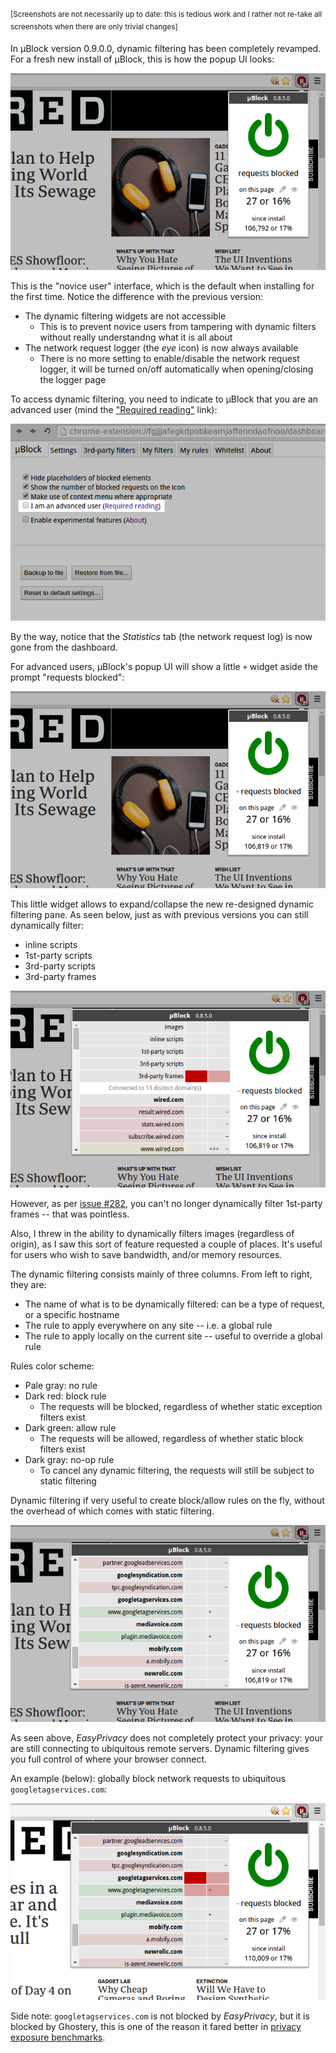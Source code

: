 <sup>[Screenshots are not necessarily up to date: this is tedious work and I rather not re-take all screenshots when there are only trivial changes]</sup>

In µBlock version 0.9.0.0, dynamic filtering has been completely revamped. For a fresh new install of µBlock, this is how the popup UI looks:

![figure 1](https://raw.githubusercontent.com/gorhill/uBlock/fix-433/doc/img/df-tut-01.png)

This is the "novice user" interface, which is the default when installing for the first time. Notice the difference with the previous version:

- The dynamic filtering widgets are not accessible
    - This is to prevent novice users from tampering with dynamic filters without really understandng what it is all about
- The network request logger (the _eye_ icon) is now always available
    - There is no more setting to enable/disable the network request logger, it will be turned on/off automatically when opening/closing the logger page

To access dynamic filtering, you need to indicate to µBlock that you are an advanced user (mind the ["Required reading"](https://github.com/gorhill/uBlock/wiki/Advanced-user-features) link):

![figure 2](https://raw.githubusercontent.com/gorhill/uBlock/fix-433/doc/img/df-tut-02.png)

By the way, notice that the _Statistics_ tab (the network request log) is now gone from the dashboard.

For advanced users, µBlock's popup UI will show a little `+` widget aside the prompt "requests blocked":

![figure 3](https://raw.githubusercontent.com/gorhill/uBlock/fix-433/doc/img/df-tut-03.png)

This little widget allows to expand/collapse the new re-designed dynamic filtering pane. As seen below, just as with previous versions you can still dynamically filter:

- inline scripts
- 1st-party scripts
- 3rd-party scripts
- 3rd-party frames

![figure 4](https://raw.githubusercontent.com/gorhill/uBlock/fix-433/doc/img/df-tut-04.png)

However, as per [issue #282](https://github.com/gorhill/uBlock/issues/282), you can't no longer dynamically filter 1st-party frames -- that was pointless.

Also, I threw in the ability to dynamically filters images (regardless of origin), as I saw this sort of feature requested a couple of places. It's useful for users who wish to save bandwidth, and/or memory resources.

The dynamic filtering consists mainly of three columns. From left to right, they are:

- The name of what is to be dynamically filtered: can be a type of request, or a specific hostname
- The rule to apply everywhere on any site -- i.e. a global rule
- The rule to apply locally on the current site -- useful to override a global rule

Rules color scheme:

- Pale gray: no rule
- Dark red: block rule
    - The requests will be blocked, regardless of whether static exception filters exist
- Dark green: allow rule
    - The requests will be allowed, regardless of whether static block filters exist
- Dark gray: no-op rule
    - To cancel any dynamic filtering, the requests will still be subject to static filtering

Dynamic filtering if very useful to create block/allow rules on the fly, without the overhead of which comes with static filtering.

![figure 5](https://raw.githubusercontent.com/gorhill/uBlock/fix-433/doc/img/df-tut-05.png)

As seen above, _EasyPrivacy_ does not completely protect your privacy: your are still connecting to ubiquitous remote servers. Dynamic filtering gives you full control of where your browser connect.

An example (below): globally block network requests to ubiquitous `googletagservices.com`:

![figure 6](https://raw.githubusercontent.com/gorhill/uBlock/fix-433/doc/img/df-tut-06.png)

Side note: `googletagservices.com` is not blocked by _EasyPrivacy_, but it is blocked by Ghostery, this is one of the reason it fared better in [privacy exposure benchmarks](https://github.com/gorhill/uBlock/wiki/%C2%B5Block-and-others:-Blocking-ads,-trackers,-malwares).